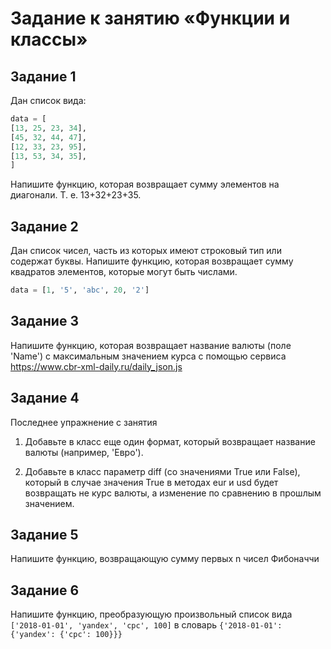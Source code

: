 # Задание к занятию «Функции и классы»

## Задание 1

Дан список вида:

```python
data = [
[13, 25, 23, 34],
[45, 32, 44, 47],
[12, 33, 23, 95],
[13, 53, 34, 35],
]
```

Напишите функцию, которая возвращает сумму элементов на диагонали. Т. е. 13+32+23+35.

## Задание 2

Дан список чисел, часть из которых имеют строковый тип или содержат буквы. Напишите функцию, которая возвращает сумму квадратов элементов, которые могут быть числами.

```python
data = [1, '5', 'abc', 20, '2']
```

## Задание 3

Напишите функцию, которая возвращает название валюты (поле 'Name') с максимальным значением курса с помощью сервиса https://www.cbr-xml-daily.ru/daily_json.js

## Задание 4

Последнее упражнение с занятия

1. Добавьте в класс еще один формат, который возвращает название валюты (например, 'Евро').

2. Добавьте в класс параметр diff (со значениями True или False), который в случае значения True в методах eur и usd будет возвращать не курс валюты, а изменение по сравнению в прошлым значением.

## Задание 5

Напишите функцию, возвращающую сумму первых n чисел Фибоначчи

## Задание 6

Напишите функцию, преобразующую произвольный список вида `['2018-01-01', 'yandex', 'cpc', 100]` в словарь `{'2018-01-01': {'yandex': {'cpc': 100}}}`
